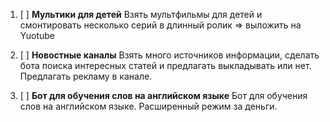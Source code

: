 1. [ ] **Мультики для детей**
Взять мультфильмы для детей и смонтировать несколько серий в длинный ролик => выложить на Yuotube 

2. [ ] **Новостные каналы**
Взять много источников информации, сделать бота поиска интересных статей и предлагать выкладывать или нет. Предлагать рекламу в канале.

3. [ ] **Бот для обучения слов на английском языке**
Бот для обучения слов на английском языке. Расширенный режим за деньги. 
